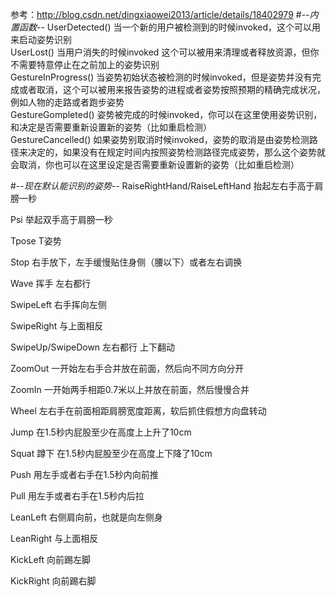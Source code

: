 参考：http://blog.csdn.net/dingxiaowei2013/article/details/18402979
#-*-内置函数-*-
    UserDetected() 当一个新的用户被检测到的时候invoked，这个可以用来启动姿势识别  
    UserLost() 当用户消失的时候invoked 这个可以被用来清理或者释放资源，但你不需要特意停止在之前加上的姿势识别  
    GestureInProgress() 当姿势初始状态被检测的时候invoked，但是姿势并没有完成或者取消，这个可以被用来报告姿势的进程或者姿势按照预期的精确完成状况，例如人物的走路或者跑步姿势  
    GestureGompleted() 姿势被完成的时候invoked，你可以在这里使用姿势识别，和决定是否需要重新设置新的姿势（比如重启检测）  
    GestureCancelled() 如果姿势别取消时候invoked，姿势的取消是由姿势检测路径来决定的，如果没有在规定时间内按照姿势检测路径完成姿势，那么这个姿势就会取消，你也可以在这里设定是否需要重新设置新的姿势（比如重启检测）  
    
#-*-现在默认能识别的姿势-*-
RaiseRightHand/RaiseLeftHand 抬起左右手高于肩膀一秒

Psi 举起双手高于肩膀一秒

Tpose T姿势

Stop 右手放下，左手缓慢贴住身侧（腰以下）或者左右调换

Wave 挥手 左右都行

SwipeLeft 右手挥向左侧

SwipeRight 与上面相反

SwipeUp/SwipeDown 左右都行 上下翻动

ZoomOut 一开始左右手合并放在前面，然后向不同方向分开

ZoomIn 一开始两手相距0.7米以上并放在前面，然后慢慢合并

Wheel 左右手在前面相距肩膀宽度距离，软后抓住假想方向盘转动

Jump 在1.5秒内屁股至少在高度上上升了10cm

Squat 蹲下 在1.5秒内屁股至少在高度上下降了10cm

Push 用左手或者右手在1.5秒内向前推

Pull 用左手或者右手在1.5秒内后拉

LeanLeft 右侧肩向前，也就是向左侧身

LeanRight 与上面相反

KickLeft 向前踢左脚

KickRight 向前踢右脚
